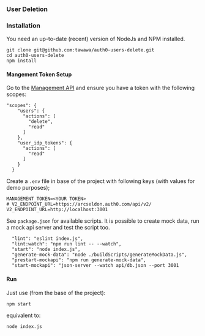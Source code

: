 ### User Deletion

### Installation

You need an up-to-date (recent) version of NodeJs and NPM installed.

```
git clone git@github.com:tawawa/auth0-users-delete.git
cd auth0-users-delete
npm install
```

#### Mangement Token Setup

Go to the [Management API](https://auth0.com/docs/api/management/v2) and ensure you have a token with the following scopes:

```
"scopes": {
    "users": {
      "actions": [
        "delete",
        "read"
      ]
    },
    "user_idp_tokens": {
      "actions": [
        "read"
      ]
    }
  }
  ```

  Create a `.env` file in base of the project with following keys (with values for demo purposes);

  ```
  MANAGEMENT_TOKEN=<YOUR TOKEN>
# V2_ENDPOINT_URL=https://arcseldon.auth0.com/api/v2/
V2_ENDPOINT_URL=http://localhost:3001
```

See `package.json` for available scripts. It is possible to create mock data, run a mock api server and test the script too.

```
  "lint": "eslint index.js",
  "lint:watch": "npm run lint -- --watch",
  "start": "node index.js",
  "generate-mock-data": "node ./buildScripts/generateMockData.js",
  "prestart-mockapi": "npm run generate-mock-data",
  "start-mockapi": "json-server --watch api/db.json --port 3001
```

#### Run

Just use (from the base of the project):

`npm start`

equivalent to:

`node index.js`
